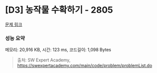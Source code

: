 # [D3] 농작물 수확하기 - 2805 

[문제 링크](https://swexpertacademy.com/main/code/problem/problemDetail.do?contestProbId=AV7GLXqKAWYDFAXB) 

### 성능 요약

메모리: 20,916 KB, 시간: 123 ms, 코드길이: 1,098 Bytes



> 출처: SW Expert Academy, https://swexpertacademy.com/main/code/problem/problemList.do